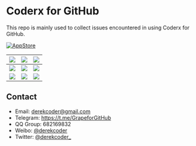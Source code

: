 # Coderx for GitHub

This repo is mainly used to collect issues encountered in using Coderx for GitHub.

[![AppStore](https://github.com/GrapeforGitHub/Feedback/blob/master/Resources/Download_on_the_App_Store.svg)](https://apps.apple.com/us/app/coderx-for-github/id1371929193)

| ![](https://github.com/GrapeforGitHub/Feedback/blob/master/Resources/IMG_01.png) | ![](https://github.com/GrapeforGitHub/Feedback/blob/master/Resources/IMG_02.png) | ![](https://github.com/GrapeforGitHub/Feedback/blob/master/Resources/IMG_03.png) |
| :-- | :-- | :-- |
| ![](https://github.com/GrapeforGitHub/Feedback/blob/master/Resources/IMG_04.png) | ![](https://github.com/GrapeforGitHub/Feedback/blob/master/Resources/IMG_05.png) | ![](https://github.com/GrapeforGitHub/Feedback/blob/master/Resources/IMG_06.png) |
| ![](https://github.com/GrapeforGitHub/Feedback/blob/master/Resources/IMG_07.png) | ![](https://github.com/GrapeforGitHub/Feedback/blob/master/Resources/IMG_08.png) | ![](https://github.com/GrapeforGitHub/Feedback/blob/master/Resources/IMG_09.png) |

## Contact

- Email: derekcoder@gmail.com
- Telegram: https://t.me/GrapeforGitHub
- QQ Group: 682169832
- Weibo: [@derekcoder](https://weibo.com/u/6155322764)
- Twitter: [@derekcoder_](https://twitter.com/derekcoder_)
